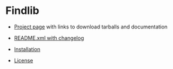 # Findlib

 - [Project page](https://projects.camlcity.org/projects/findlib.html)
   with links to download tarballs and documentation

 - [README.xml with changelog](doc/README.xml)

 - [Installation](INSTALL)

 - [License](LICENSE)

